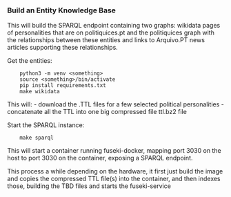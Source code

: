 ### Build an Entity Knowledge Base

This will build the SPARQL endpoint containing two graphs: wikidata pages of personalities that 
are on politiquices.pt and the politiquices graph with the relationships between these entities
and links to Arquivo.PT news articles supporting these relationships.

Get the entities:
```
    python3 -m venv <something>
    source <something>/bin/activate
    pip install requirements.txt
    make wikidata 
```

This will:
    - download the .TTL files for a few selected political personalities
    - concatenate all the TTL into one big compressed file ttl.bz2 file

Start the SPARQL instance:
```
    make sparql
```

This will start a container running fuseki-docker, mapping port 3030 on the host to port 3030 on 
the container, exposing a SPARQL endpoint. 

This process a while depending on the hardware, it first just build the image and copies the 
compressed TTL file(s) into the container, and then indexes those, building the TBD files and 
starts the fuseki-service